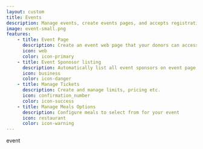 ```yaml
---
layout: custom
title: Events
description: Manage events, create events pages, and accepts registrations.
image: event-small.png
features:
    - title: Event Page
      description: Create an event web page that your donors can access and purchase tickets from
      icon: web
      color: icon-primary
    - title: Event Sponosor listing
      description: Automatically list all event sponsors on event page
      icon: business
      color: icon-danger
    - title: Manage Tickets
      description: Create and manage limits, pricing etc.
      icon: confirmation_number
      color: icon-success
    - title: Manage Meals Options
      description: Configure meals to select from for your event
      icon: restaurant
      color: icon-warning
---
```

event